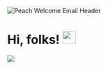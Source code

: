 ![Peach Welcome Email Header](https://user-images.githubusercontent.com/90649106/182219383-d91cc048-28d8-40c3-985b-b67a67e9ee48.png)

# Hi, folks! <img src="https://raw.githubusercontent.com/MartinHeinz/MartinHeinz/master/wave.gif" width="30px">


![](https://img.shields.io/badge/<Code>-<Python>-informational?style=flat&logo=<LOGO_NAME>&logoColor=white&color=ffc0b4)

<!--
**ValeriaPineda23/ValeriaPineda23** is a ✨ _special_ ✨ repository because its `README.md` (this file) appears on your GitHub profile.

Here are some ideas to get you started:

- 🔭 I’m currently working on ...
- 🌱 I’m currently learning ...
- 👯 I’m looking to collaborate on ...
- 🤔 I’m looking for help with ...
- 💬 Ask me about ...
- 📫 How to reach me: ...
- 😄 Pronouns: ...
- ⚡ Fun fact: ...
-->
